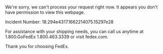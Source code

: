  	


 	

We're sorry, we can't process your request right now. It appears you don't have permission to view this webpage.


Incident Number: 18.294e4317.1662214075.15297e28





For assistance with your shipping needs, you can call us anytime at 1.800.GoFedEx 1.800.463.3339 or visit fedex.com.




Thank you for choosing FedEx.